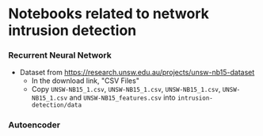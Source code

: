 # Notebooks related to network intrusion detection

### Recurrent Neural Network
- Dataset from https://research.unsw.edu.au/projects/unsw-nb15-dataset
    - In the download link, "CSV Files"
    - Copy `UNSW-NB15_1.csv`, `UNSW-NB15_1.csv`, `UNSW-NB15_1.csv`, `UNSW-NB15_1.csv` and `UNSW-NB15_features.csv` into `intrusion-detection/data`

### Autoencoder